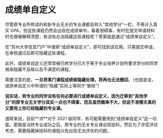 # 成绩单自定义

尽管原专业所修读的和新专业无关的专业课都会转入“其他学分”一栏，不再计入真实 GPA，但这些课程仍然会出现在成绩单中，看着很碍事，有时在提交申请材料时也很难解释清楚，有没有办法隐藏这些课程呢？答案就是通过“成绩单自定义”。

在“苏州大学信息门户”中搜索“成绩单自定义”，即可找到该应用。只需提交申请，在审核通过后即可隐藏这些课程。

此外，成绩单自定义还常常被已修学分已大于等于专业培养计划所要求学分的同学用来隐藏不及格以及不满意的课程。

需要注意的是，**一旦将某门课程成绩做隐藏处理，将再也无法撤回**。（也就是说，成绩单自定义中所谓的“隐藏”实际上等同于“删除”）

**说实话，转专业的同学没有任何必要进行成绩单自定义，因为迁移到“其他学分”的原专业无关学分其实一点也不碍事，而且虽然概率不大，但说不准哪天真的又要用上你已经隐藏的专业课。**

通常来说，目前**_仅_**对于 2021 级同学，有可能需要用到“成绩单自定义”这一功能。那就是当转专业成功之后，原专业的无关专业课出现挂科，然后为了评奖评优考虑，需要隐藏掉挂科的课程以免出现无法评优的问题。
